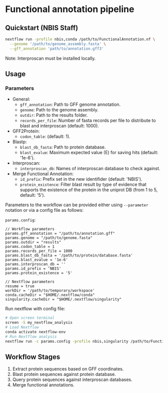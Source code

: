 # Functional annotation pipeline

## Quickstart (NBIS Staff)

```bash
nextflow run -profile nbis,conda /path/to/FunctionalAnnotation.nf \
  --genome '/path/to/genome_assembly.fasta' \
  --gff_annotation 'path/to/annotation.gff3'
```

Note: Interproscan must be installed locally. 

## Usage

### Parameters

- General:
    * `gff_annotation`:  Path to GFF genome annotation.
    * `genome`: Path to the genome assembly.
    * `outdir`: Path to the results folder.
    * `records_per_file`: Number of fasta records per file to distribute to blast and interproscan (default: 1000).
- GFF2Protein:
    * `codon_table`: (default: 1).
- Blastp:
    * `blast_db_fasta`: Path to protein database.
    * `blast_evalue`: Maximum expected value (E) for saving hits (default: '1e-6').
- Interproscan:
    * `interproscan_db`: Names of interproscan database to check against.
- Merge Functional Annotation:
    * `id_prefix`: Prefix set in the new identifider (default: 'NBIS').
    * `protein_existence`: Filter blast result by type of evidence that supports the existence of the protein in the uniprot DB (from 1 to 5, default: '5').

Parameters to the workflow can be provided either using `--parameter` notation or via a config file as follows:

`params.config`:
```
// Workflow parameters
params.gff_annotation = "/path/to/annotation.gff"
params.genome = "/path/to/genome.fasta"
params.outdir = "results"
params.codon_table = 1
params.records_per_file = 1000
params.blast_db_fasta = '/path/to/protein/database.fasta'
params.blast_evalue = '1e-6'
params.interproscan_db = ''
params.id_prefix = 'NBIS'
params.protein_existence = '5'

// Nextflow parameters
resume = true
workDir = '/path/to/temporary/workspace'
conda.cacheDir = "$HOME/.nextflow/conda"
singularity.cacheDir = "$HOME/.nextflow/singularity"
```

Run nextflow with config file:
```bash
# Open screen terminal
screen -S my_nextflow_analysis
# Load Nextflow
conda activate nextflow-env
# Run Nextflow analysis
nextflow run -c params.config -profile nbis,singularity /path/to/FunctionalAnnotation.nf
```

## Workflow Stages

1. Extract protein sequences based on GFF coordinates.
2. Blast protein sequences against protein database.
3. Query protein sequences against interproscan databases.
4. Merge functional annotations.
